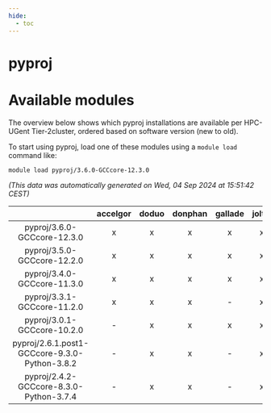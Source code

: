 ```yaml
---
hide:
  - toc
---
```


pyproj
======

# Available modules


The overview below shows which pyproj installations are available per HPC-UGent Tier-2cluster, ordered based on software version (new to old).

To start using pyproj, load one of these modules using a `module load` command like:

```shell
module load pyproj/3.6.0-GCCcore-12.3.0
```

*(This data was automatically generated on Wed, 04 Sep 2024 at 15:51:42 CEST)*  

| |accelgor|doduo|donphan|gallade|joltik|shinx|skitty|
| :---: | :---: | :---: | :---: | :---: | :---: | :---: | :---: |
|pyproj/3.6.0-GCCcore-12.3.0|x|x|x|x|x|x|x|
|pyproj/3.5.0-GCCcore-12.2.0|x|x|x|x|x|-|x|
|pyproj/3.4.0-GCCcore-11.3.0|x|x|x|x|x|-|x|
|pyproj/3.3.1-GCCcore-11.2.0|x|x|x|-|x|-|x|
|pyproj/3.0.1-GCCcore-10.2.0|-|x|x|x|x|-|x|
|pyproj/2.6.1.post1-GCCcore-9.3.0-Python-3.8.2|-|x|x|-|x|-|x|
|pyproj/2.4.2-GCCcore-8.3.0-Python-3.7.4|-|x|x|-|x|-|x|
